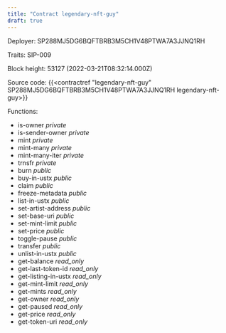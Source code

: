 ```yaml
---
title: "Contract legendary-nft-guy"
draft: true
---
```

Deployer: SP288MJ5DG6BQFTBRB3M5CH1V48PTWA7A3JJNQ1RH

Traits:
SIP-009 



Block height: 53127 (2022-03-21T08:32:14.000Z)

Source code: {{<contractref "legendary-nft-guy" SP288MJ5DG6BQFTBRB3M5CH1V48PTWA7A3JJNQ1RH legendary-nft-guy>}}

Functions:

* is-owner _private_
* is-sender-owner _private_
* mint _private_
* mint-many _private_
* mint-many-iter _private_
* trnsfr _private_
* burn _public_
* buy-in-ustx _public_
* claim _public_
* freeze-metadata _public_
* list-in-ustx _public_
* set-artist-address _public_
* set-base-uri _public_
* set-mint-limit _public_
* set-price _public_
* toggle-pause _public_
* transfer _public_
* unlist-in-ustx _public_
* get-balance _read_only_
* get-last-token-id _read_only_
* get-listing-in-ustx _read_only_
* get-mint-limit _read_only_
* get-mints _read_only_
* get-owner _read_only_
* get-paused _read_only_
* get-price _read_only_
* get-token-uri _read_only_
